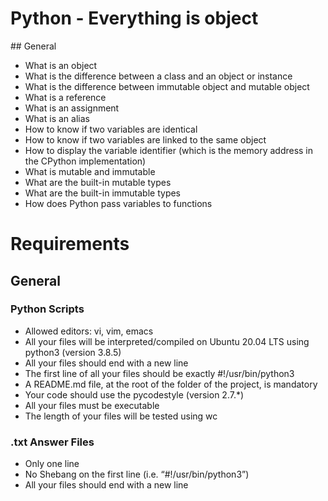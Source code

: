 # Python - Everything is object

## General
*   What is an object
*   What is the difference between a class and an object or instance
*   What is the difference between immutable object and mutable object
*   What is a reference
*   What is an assignment
*   What is an alias
*   How to know if two variables are identical
*   How to know if two variables are linked to the same object
*   How to display the variable identifier (which is the memory address in the CPython implementation)
*   What is mutable and immutable
*   What are the built-in mutable types
*   What are the built-in immutable types
*   How does Python pass variables to functions

# Requirements
## General
### Python Scripts
*   Allowed editors: vi, vim, emacs
*   All your files will be interpreted/compiled on Ubuntu 20.04 LTS using python3 (version 3.8.5)
*   All your files should end with a new line
*   The first line of all your files should be exactly #!/usr/bin/python3
*   A README.md file, at the root of the folder of the project, is mandatory
*   Your code should use the pycodestyle (version 2.7.*)
*   All your files must be executable
*   The length of your files will be tested using wc
### .txt Answer Files
*   Only one line
*   No Shebang on the first line (i.e. “#!/usr/bin/python3”)
*   All your files should end with a new line
